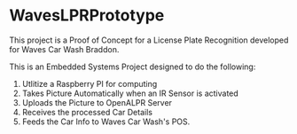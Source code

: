 # WavesLPRPrototype 

This project is a Proof of Concept for a License Plate Recognition developed for Waves Car Wash Braddon. 

This is an Embedded Systems Project designed to do the following:

1) Utlitize a Raspberry PI for computing
2) Takes Picture Automatically when an IR Sensor is activated
3) Uploads the Picture to OpenALPR Server 
4) Receives the processed Car Details
5) Feeds the Car Info to Waves Car Wash's POS. 

